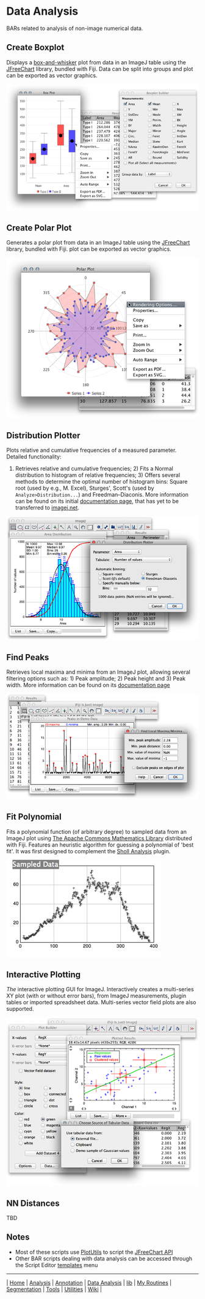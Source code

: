 # Data Analysis

BARs related to analysis of non-image numerical data.


## Create Boxplot
Displays a [box-and-whisker](https://en.wikipedia.org/wiki/Box_plot) plot from data in an
ImageJ table using the [JFreeChart](http://www.jfree.org/jfreechart/) library, bundled
with Fiji. Data can be split into groups and plot can be exported as vector graphics.

![boxplot](../../../../../../../images/box-plot-demo.png)


## Create Polar Plot
Generates a polar plot from data in an ImageJ table using the
[JFreeChart](http://www.jfree.org/jfreechart/) library, bundled with Fiji. plot can be
exported as vector graphics.

![polar plot](../../../../../../../images/polar-plot-demo.png)


## Distribution Plotter
Plots relative and cumulative frequencies of a measured parameter. Detailed functionality:
1) Retrieves relative and cumulative frequencies; 2) Fits a Normal distribution to
histogram of relative frequencies; 3) Offers several methods to determine the optimal
number of histogram bins: Square root (used by e.g., M. Excel), Sturges', Scott's (used by
`Analyze>Distribution...`) and  Freedman–Diaconis.
More information can be found on its initial
[documentation page](http://imagejdocu.tudor.lu/doku.php?id=macro:distribution_plotter),
that has yet to be transferred to [imagej.net](http://imagej.net/).

![distribution plotter](../../../../../../../images/distribution-plotter-demo.png)


## Find Peaks
Retrieves local maxima and minima from an ImageJ plot, allowing several filtering options
such as: 1) Peak amplitude; 2) Peak height and 3) Peak width. More information can be
found on its [documentation page](https://imagej.net/Find_Peaks)

![find peaks](../../../../../../../images/find-peaks-demo.png)


## Fit Polynomial
Fits a polynomial function (of arbitrary degree) to sampled data from an ImageJ plot using
[The Apache Commons Mathematics Library](http://commons.apache.org/proper/commons-math/)
distributed with Fiji. Features an heuristic algorithm for guessing a polynomial of 'best
fit'. It was first designed to complement the [Sholl Analysis](http://imagej.net/Sholl)
plugin.

![polynomial fitter](../../../../../../../images/animated-poly-fit.gif)


## Interactive Plotting
_The_ interactive plotting GUI for ImageJ. Interactively creates a multi-series XY plot
(with or without error bars), from ImageJ measurements, plugin tables or imported
spreadsheet data. Multi-series vector field plots are also supported.

![plot builder](../../../../../../../images/plotbuilder-demo.png)


## NN Distances
TBD


## Notes

 * Most of these scripts use [PlotUtils](http://tferr.github.io/Scripts/apidocs/) to
   script the [JFreeChart API](http://javadoc.imagej.net/JFreeChart/)
 * Other BAR scripts dealing with data analysis can be accessed through the Script Editor
   [templates] menu

[templates]: https://github.com/tferr/Scripts/tree/master/BAR/src/main/resources/script_templates



------
| [Home] | [Analysis] | [Annotation] | [Data Analysis] | [lib] | [My Routines] | [Segmentation] | [Tools] | [Utilities] | [Wiki] |

[Home]: https://github.com/tferr/Scripts
[Analysis]: https://github.com/tferr/Scripts/tree/master/BAR/src/main/resources/scripts/BAR/Analysis
[Annotation]: https://github.com/tferr/Scripts/tree/master/BAR/src/main/resources/scripts/BAR/Annotation
[Data Analysis]: https://github.com/tferr/Scripts/tree/master/BAR/src/main/resources/scripts/BAR/Data_Analysis
[lib]: https://github.com/tferr/Scripts/tree/master//BAR/src/main/resources/scripts/BAR/lib
[My Routines]: https://github.com/tferr/Scripts/tree/master/BAR/src/main/resources/scripts/BAR/My_Routines
[Segmentation]: https://github.com/tferr/Scripts/tree/master/BAR/src/main/resources/scripts/BAR/Segmentation
[Tools]: https://github.com/tferr/Scripts/tree/master//BAR/src/main/resources/scripts/BAR/tools
[Utilities]: https://github.com/tferr/Scripts/tree/master//BAR/src/main/resources/scripts/BAR/Utilities
[Wiki]: https://imagej.net/BAR

